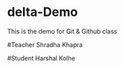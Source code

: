 # delta-Demo
This is the demo for Git &amp; Github class

#Teacher
Shradha Khapra

#Student
Harshal Kolhe
